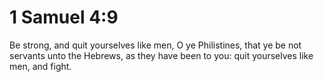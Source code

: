 # 1 Samuel 4:9

Be strong, and quit yourselves like men, O ye Philistines, that ye be not servants unto the Hebrews, as they have been to you: quit yourselves like men, and fight.